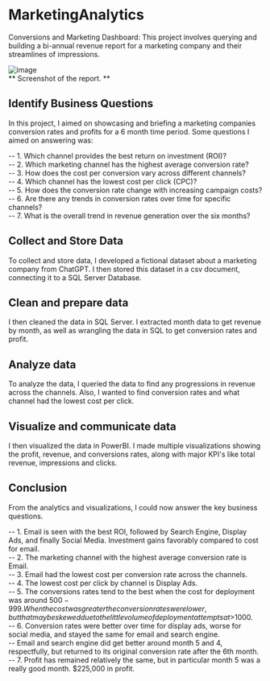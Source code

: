# MarketingAnalytics
Conversions and Marketing Dashboard: This project involves querying and building a bi-annual revenue report for a marketing company and their streamlines of impressions.


![image](https://github.com/Aesenaliev/MarketingAnalytics/assets/147550215/aef7925f-b755-44b4-8f4d-a2a1672532b3) <br />
** Screenshot of the report. **

## Identify Business Questions
In this project, I aimed on showcasing and briefing a marketing companies conversion rates and profits for a 6 month time period.
Some questions I aimed on answering was:

-- 1. Which channel provides the best return on investment (ROI)? <br />
-- 2. Which marketing channel has the highest average conversion rate? <br />
-- 3. How does the cost per conversion vary across different channels? <br />
-- 4. Which channel has the lowest cost per click (CPC)? <br /> 
-- 5. How does the conversion rate change with increasing campaign costs? <br />
-- 6. Are there any trends in conversion rates over time for specific channels? <br />
-- 7. What is the overall trend in revenue generation over the six months? <br />

## Collect and Store Data
To collect and store data, I developed a fictional dataset about a marketing company from ChatGPT. I then stored this dataset in a csv document, connecting it to a SQL Server Database.

## Clean and prepare data
I then cleaned the data in SQL Server. I extracted month data to get revenue by month, as well as wrangling the data in SQL to get conversion rates and profit.

## Analyze data
To analyze the data, I queried the data to find any progressions in revenue across the channels. Also, I wanted to find conversion rates and what channel had the lowest cost per click. 

## Visualize and communicate data
I then visualized the data in PowerBI. I made multiple visualizations showing the profit, revenue, and conversions rates, along with major KPI's like total revenue, impressions and clicks.

## Conclusion
From the analytics and visualizations, I could now answer the key business questions. 

-- 1. Email is seen with the best ROI, followed by Search Engine, Display Ads, and finally Social Media. Investment gains favorably compared to cost for email. <br />
-- 2. The marketing channel with the highest average conversion rate is Email. <br />
-- 3. Email had the lowest cost per conversion rate across the channels. <br />
-- 4. The lowest cost per click by channel is Display Ads. <br />
-- 5. The conversions rates tend to the best when the cost for deployment was around $500-999. When the cost was greater the conversion rates were lower, but that may be skewed due to the little volume of deployment attempts at >$1000. <br />
-- 6. Conversion rates were better over time for display ads, worse for social media, and stayed the same for email and search engine. <br />
-- Email and search engine did get better around month 5 and 4, respectfully, but returned to its original conversion rate after the 6th month. <br />
-- 7. Profit has remained relatively the same, but in particular month 5 was a really good month. $225,000 in profit. <br />


